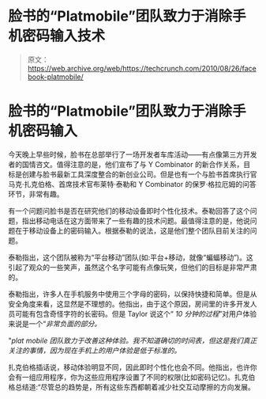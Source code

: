 # 脸书的“Platmobile”团队致力于消除手机密码输入技术

> 原文：<https://web.archive.org/web/https://techcrunch.com/2010/08/26/facebook-platmobile/>

# 脸书的“Platmobile”团队致力于消除手机密码输入

今天晚上早些时候，脸书在总部举行了一场开发者车库活动——有点像第三方开发者的国情咨文。值得注意的是，他们宣布了与 Y Combinator 的新合作关系，目标是创建与脸书最新工具深度整合的新创业公司。但是也有一个与脸书首席执行官马克·扎克伯格、首席技术官布莱特·泰勒和 Y Combinator 的保罗·格拉厄姆的问答环节，非常有趣。

有一个问题问脸书是否在研究他们的移动设备即时个性化技术。泰勒回答了这个问题，指出移动电话在这方面带来了一些有趣的技术问题。最值得注意的是，他说问题在于移动设备上的密码输入。根据泰勒的说法，这是他们整个团队目前关注的问题。

泰勒指出，这个团队被称为“平台移动”团队(如:平台+移动，就像“蝙蝠移动”)。这引起了观众的一些笑声，虽然这个名字可能有点像玩笑，但他们的目标是非常严肃的。

泰勒指出，许多人在手机服务中使用三个字母的密码，以保持快捷和简单。但是从安全角度来看，这显然是不理想的。他指出，由于这个原因，房间里的许多开发人员可能有包含奇怪字符的长密码。但是 Taylor 说这个“ *10 分钟的过程*”对用户体验来说是一个“*非常负面的部分。*

"*plat mobile 团队致力于改善这种体验。我不知道确切的时间表，但这是我们真正关注的事情，因为现在手机上的用户体验是低于标准的。*

扎克伯格插话说，移动体验明显不同，因此即时个性化也会不同。他指出，也许你会有一组应用程序，你为这些应用程序设置了不同的权限(比如密码记忆)。扎克伯格总结道:“尽管总的趋势是，所有这些东西都朝着减少社交互动摩擦的方向发展。